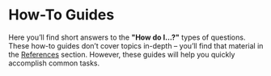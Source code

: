 # How-To Guides

Here you’ll find short answers to the **"How do I…?"** types of questions. These how-to guides don’t cover topics in-depth – you’ll find that material in the [References](/references/overview) section. However, these guides will help you quickly accomplish common tasks.
